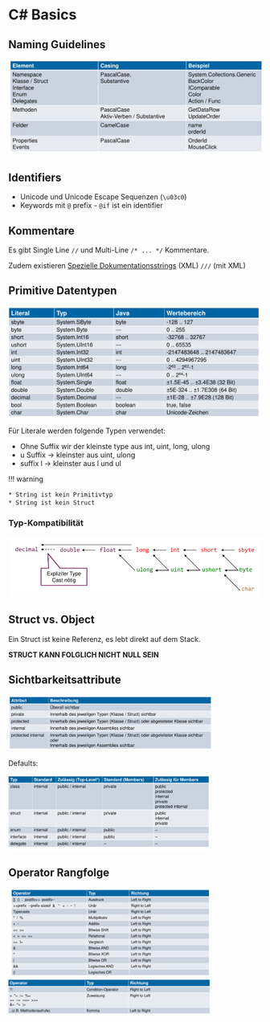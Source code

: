 # C# Basics

## Naming Guidelines

![Naming conventions in c#](images/naming_conventions.png)

## Identifiers

* Unicode und Unicode Escape Sequenzen (`\u03c0`)
* Keywords mit `@` prefix - `@if` ist ein identifier

## Kommentare

Es gibt Single Line `//` und Multi-Line `/* ... */` Kommentare.

Zudem existieren [Spezielle Dokumentationsstrings](http://www.codeproject.com/Articles/3009/C-Documenting-and-Commenting) (XML) `///` (mit XML)


## Primitive Datentypen

![](images/primitives.png)

Für Literale werden folgende Typen verwendet:

* Ohne Suffix wir der kleinste type aus int, uint, long, ulong
* u Suffix -> kleinster aus uint, ulong
* suffix l -> kleinster aus l und ul

!!! warning

    * String ist kein Primitivtyp
    * String ist kein Struct

### Typ-Kompatibilität

![](images/type-compatibility.png)

## Struct vs. Object

Ein Struct ist keine Referenz, es lebt direkt auf dem Stack.

**STRUCT KANN FOLGLICH NICHT NULL SEIN**

## Sichtbarkeitsattribute


<img src="images/visibility.png" style="max-width: 80%;" />

Defaults:

<img src="images/default-visibility.png" style="max-width: 80%;" />

## Operator Rangfolge

<img src="images/operator-rang.png" style="max-width: 80%;" />

<img src="images/operator-rang2.png" style="max-width: 80%;" />
